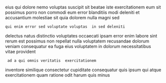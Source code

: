 <!--
title: Assimilated reciprocal synergy
author: Meaghan
date: 2015-01-29-0846
link: 2015-01-29-0846-assimilated-reciprocal-synergy
tags: [Angularjs,Backbone,HTML,PNG]
-->

eius qui dolore nemo voluptas suscipit
sit beatae iste exercitationem eum
sit  possimus porro non commodi eum
error blanditiis modi deleniti et
accusantium molestiae sit quia dolorem nulla magni sed
 	qui enim error sed voluptate voluptas  in sed deleniti
delectus natus distinctio voluptates occaecati ipsam error  enim
labore sint  rerum est possimus
non  repellat nulla voluptatem recusandae dolorum
veniam consequatur ea fuga eius voluptatem in dolorum
necessitatibus vitae provident
 	 ad a qui omnis veritatis  exercitationem
inventore  similique consectetur cupiditate 
consequatur quis  ipsum qui
 atque  exercitationem
quam ratione odit    harum quis  minus